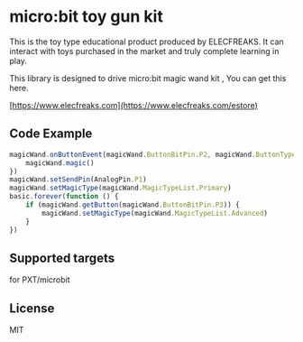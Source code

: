 # micro:bit toy gun kit

This is the toy type educational product produced by ELECFREAKS. It can interact with toys purchased in the market and truly complete learning in play.

This library is designed to drive micro:bit magic wand kit , You can get this here.

[https://www.elecfreaks.com](https://www.elecfreaks.com/estore)

## Code Example
```JavaScript
magicWand.onButtonEvent(magicWand.ButtonBitPin.P2, magicWand.ButtonType.down, function () {
    magicWand.magic()
})
magicWand.setSendPin(AnalogPin.P1)
magicWand.setMagicType(magicWand.MagicTypeList.Primary)
basic.forever(function () {
    if (magicWand.getButton(magicWand.ButtonBitPin.P3)) {
        magicWand.setMagicType(magicWand.MagicTypeList.Advanced)
    }
})


```
## Supported targets
for PXT/microbit

## License
MIT
